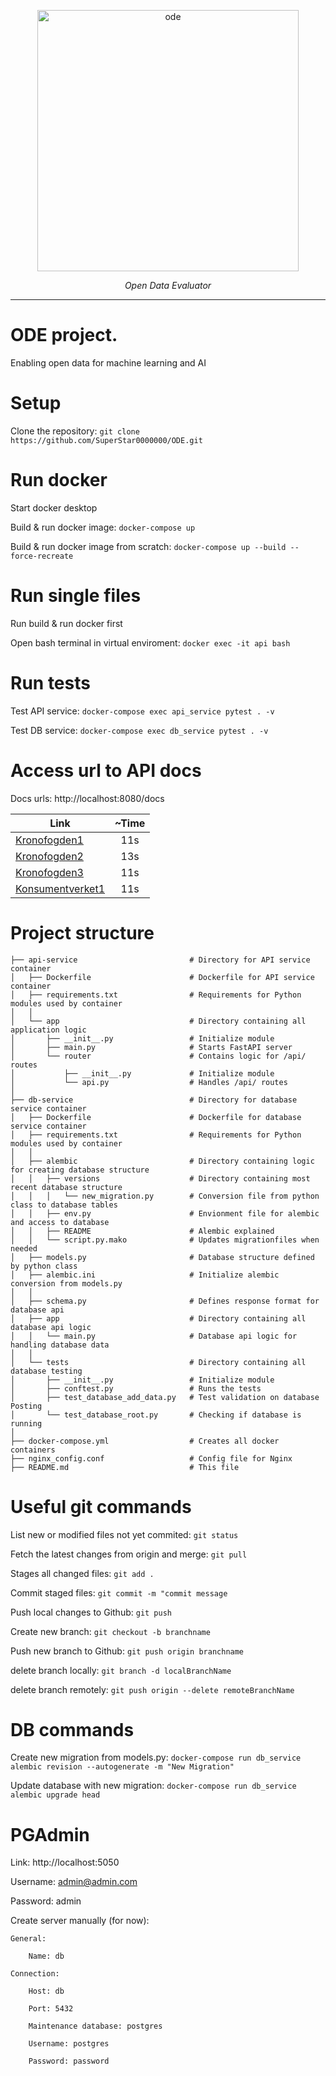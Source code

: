 <p align="center">
  <img width="418" height="418" src="https://user-images.githubusercontent.com/43440295/139247048-9c04a67f-b325-47b2-bef6-71b4df965a42.png" alt='ode'>
</p>

<p align="center">
<em>Open Data Evaluator</em>
</p>

---

# ODE project.
Enabling open data for machine learning and AI

# Setup

Clone the repository: `git clone https://github.com/SuperStar0000000/ODE.git`

# Run docker

Start docker desktop

Build & run docker image: `docker-compose up`

Build & run docker image from scratch: `docker-compose up --build --force-recreate`

# Run single files

Run build & run docker first

Open bash terminal in virtual enviroment: `docker exec -it api bash`

# Run tests

Test API service: `docker-compose exec api_service pytest . -v`

Test DB service: `docker-compose exec db_service pytest . -v`

# Access url to API docs

Docs urls: http://localhost:8080/docs

| Link        | ~Time           |
| ------------- |:-------------:|
| [Kronofogden1](https://kronofogden.entryscape.net/rowstore/dataset/9a1d6efb-d34c-4b8c-890f-f1625050a6bd?_limit=500&_offset=0)      | 11s |
| [Kronofogden2](https://kronofogden.entryscape.net/rowstore/dataset/84b8876c-091a-4b00-a625-918060ce10b9?_limit=500&_offset=0)      | 13s |
| [Kronofogden3](https://kronofogden.entryscape.net/store/2/resource/201)      | 11s |
| [Konsumentverket1](https://konsumentverket.entryscape.net/rowstore/dataset/ee53f020-2d4a-4a77-bffd-2b940dec5589)      | 11s |

# Project structure

```
├── api-service                         # Directory for API service container
│   ├── Dockerfile                      # Dockerfile for API service container
│   ├── requirements.txt                # Requirements for Python modules used by container
│   │
│   └── app                             # Directory containing all application logic
│       ├── __init__.py                 # Initialize module 
│       ├── main.py                     # Starts FastAPI server
│       └── router                      # Contains logic for /api/ routes
│           ├── __init__.py             # Initialize module
│           └── api.py                  # Handles /api/ routes
│
├── db-service                          # Directory for database service container
│   ├── Dockerfile                      # Dockerfile for database service container
│   ├── requirements.txt                # Requirements for Python modules used by container
│   │
│   ├── alembic                         # Directory containing logic for creating database structure
│   │   ├── versions                    # Directory containing most recent database structure
│   │   │   └── new_migration.py        # Conversion file from python class to database tables
│   │   ├── env.py                      # Envionment file for alembic and access to database
│   │   ├── README                      # Alembic explained
│   │   └── script.py.mako              # Updates migrationfiles when needed
│   ├── models.py                       # Database structure defined by python class
│   ├── alembic.ini                     # Initialize alembic conversion from models.py
│   │                                   
│   ├── schema.py                       # Defines response format for database api
│   ├── app                             # Directory containing all database api logic
│   │   └── main.py                     # Database api logic for handling database data
│   │
│   └── tests                           # Directory containing all database testing
│       ├── __init__.py                 # Initialize module
│       ├── conftest.py                 # Runs the tests
│       ├── test_database_add_data.py   # Test validation on database Posting
│       └── test_database_root.py       # Checking if database is running
│
├── docker-compose.yml                  # Creates all docker containers
├── nginx_config.conf                   # Config file for Nginx 
├── README.md                           # This file
```

# Useful git commands
List new or modified files not yet commited: `git status`

Fetch the latest changes from origin and merge: `git pull`

Stages all changed files: `git add .`

Commit staged files: `git commit -m "commit message`

Push local changes to Github: `git push`

Create new branch: `git checkout -b branchname`

Push new branch to Github: `git push origin branchname`
 
delete branch locally: `git branch -d localBranchName`

delete branch remotely: `git push origin --delete remoteBranchName`

# DB commands
Create new migration from models.py: `docker-compose run db_service alembic revision --autogenerate -m "New Migration"`

Update database with new migration: `docker-compose run db_service alembic upgrade head`

# PGAdmin
Link: http://localhost:5050

Username: admin@admin.com

Password: admin

Create server manually (for now): 

    General:

        Name: db

    Connection:

        Host: db

        Port: 5432

        Maintenance database: postgres

        Username: postgres

        Password: password
